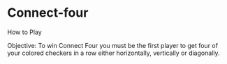 # Connect-four

How to Play

Objective:
To win Connect Four you must be the first player to get four of your colored checkers in a row either horizontally, vertically or diagonally.

